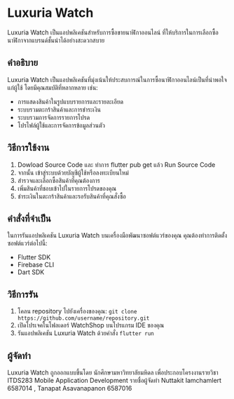 # Luxuria Watch

Luxuria Watch เป็นแอปพลิเคชันสำหรับการซื้อขายนาฬิกาออนไลน์ ที่ให้บริการในการเลือกซื้อนาฬิกาจากแบรนด์ชั้นนำได้อย่างสะดวกสบาย

## คำอธิบาย

Luxuria Watch เป็นแอปพลิเคชันที่มุ่งเน้นให้ประสบการณ์ในการซื้อนาฬิกาออนไลน์เป็นที่น่าพอใจแก่ผู้ใช้ โดยมีคุณสมบัติที่หลากหลาย เช่น:

- การแสดงสินค้าในรูปแบบรายการและรายละเอียด
- ระบบรวมตะกร้าสินค้าและการชำระเงิน
- ระบบรวมการจัดการรายการโปรด
- โปรไฟล์ผู้ใช้และการจัดการข้อมูลส่วนตัว

## วิธีการใช้งาน

1. Dowload Source Code และ ทำการ flutter pub get แล้ว Run Source Code 
2. จากนั้น เข้าสู่ระบบด้วยบัญชีผู้ใช้หรือลงทะเบียนใหม่
3. สำรวจและเลือกซื้อสินค้าที่คุณต้องการ
4. เพิ่มสินค้าที่ชอบเข้าไปในรายการโปรดของคุณ
5. ชำระเงินในตะกร้าสินค้าและรอรับสินค้าที่คุณสั่งซื้อ

## คำสั่งที่จำเป็น

ในการรันแอปพลิเคชัน Luxuria Watch บนเครื่องมือพัฒนาซอฟต์แวร์ของคุณ คุณต้องทำการติดตั้งซอฟต์แวร์ต่อไปนี้:
- Flutter SDK
- Firebase CLI
- Dart SDK

## วิธีการรัน

1. โคลน repository ไปยังเครื่องของคุณ: `git clone https://github.com/username/repository.git`
2. เปิดโปรเจคในโฟลเดอร์ WatchShop บนโปรแกรม IDE ของคุณ
3. รันแอปพลิเคชัน Luxuria Watch ด้วยคำสั่ง `flutter run`

## ผู้จัดทำ

Luxuria Watch ถูกออกแบบขึ้นโดย นักศึกษามหาวิทยาลัยมหิดล เพื่อประกอบโครงงานรายวิชา ITDS283 Mobile Application Development
รายชื่อผู้จัดทำ Nuttakit Iamchamlert 6587014 , Tanapat Asavanapanon 6587016

